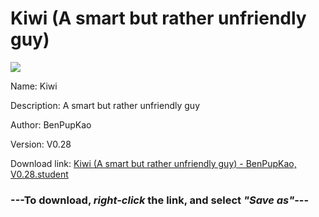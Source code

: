 # Kiwi (A smart but rather unfriendly guy)

<img src = "https://raw.githubusercontent.com/Arbiter1223/Koukou-Gurashi-Custom-Students/master/Students/Files/Kiwi%20(A%20smart%20but%20rather%20unfriendly%20guy).png">

Name: Kiwi

Description: A smart but rather unfriendly guy

Author: BenPupKao

Version: V0.28

Download link: <a href="https://raw.githubusercontent.com/Arbiter1223/Koukou-Gurashi-Custom-Students/master/Students/Files/Kiwi%20(A%20smart%20but%20rather%20unfriendly%20guy)%20-%20BenPupKao%2C%20V0.28.student">Kiwi (A smart but rather unfriendly guy) - BenPupKao, V0.28.student</a>

### ---**To download, _right-click_ the link, and select _"Save as"_**---
